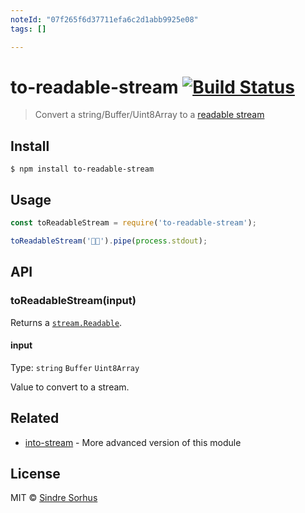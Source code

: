 ```yaml
---
noteId: "07f265f6d37711efa6c2d1abb9925e08"
tags: []

---
```


# to-readable-stream [![Build Status](https://travis-ci.org/sindresorhus/to-readable-stream.svg?branch=master)](https://travis-ci.org/sindresorhus/to-readable-stream)

> Convert a string/Buffer/Uint8Array to a [readable stream](https://nodejs.org/api/stream.html#stream_readable_streams)


## Install

```
$ npm install to-readable-stream
```


## Usage

```js
const toReadableStream = require('to-readable-stream');

toReadableStream('🦄🌈').pipe(process.stdout);
```


## API

### toReadableStream(input)

Returns a [`stream.Readable`](https://nodejs.org/api/stream.html#stream_readable_streams).

#### input

Type: `string` `Buffer` `Uint8Array`

Value to convert to a stream.


## Related

- [into-stream](https://github.com/sindresorhus/into-stream) - More advanced version of this module


## License

MIT © [Sindre Sorhus](https://sindresorhus.com)
